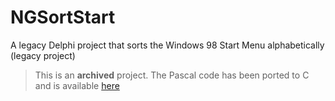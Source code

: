 # NGSortStart

A legacy Delphi project that sorts the Windows 98 Start Menu alphabetically (legacy project)

> This is an **archived** project. The Pascal code has been ported to C
> and is available [here](https://github.com/ngeor/vc6/tree/trunk/SortStart)
